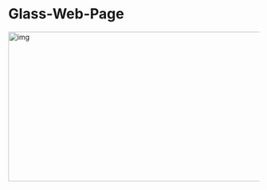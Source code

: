 # Glass-Web-Page
<img src = "https://lh3.googleusercontent.com/aqWihYNAoRojcHJ6HrOC-UZ_tKr75ltW1zdYvVMuslpBRP7uR1djyim6vJtQhEH6DO64w_7eHFOGORRVONcEHzyzJ3vFBpJ_W-TnOmYPHUtmljCfb2UsFIpz2faksKLJEeHv4zDrwRoPDQonZSpGhMCAXqDQAgOtB1pORWscIm-iUJbFBqqbFHH4jrIKDR5xZM-Xtj6iYZZhzaiqGNXJcveTfoIEqa42E2zsg7xpWMNpjqgwqp-9kTEH0cx_e_l3DSkdrSSBZMuYGT0z6yMGJbxvOQBjTN2bmDTQw7rsAZSXnVEyBYcRI8ML9SAayZ0bNThiiP_pBdFhzy8XBxkhukxcr8amWKMZSEnh_eZAUEDXcbzSzrfoJSkc_IwqtfGQFM0VNMk6WRwjF7RqWKdArZnsHJBA7WjNHvQmYEOsmIrXCJUPC5S-SyN014WC56FDe8AOXlWElK3UdgfwKTu4erX0ziRxTqbjEVLFTldDgj4Ysm4HAfSk18M0mgxJxE_ML2knkkpBjhtnSAD6LOZS8ayWy840oVKod45w67QruMEYPvp1Q0uXaOgSsgcYS0BAgfl9jfiw0Hb6goKEhve5BnD_rTlpQ0ANnxioWIIzEWSUXmac6O2IjoAgnZcZ6CqP2JzAiMR4a49d_hc76iP2uus62SfZQDmyjbyqPU4VjqRd-ZngsTyhZAS0BCkNGA=w1690-h950-no?authuser=2" alt = "img" height = "300" width= "700">
